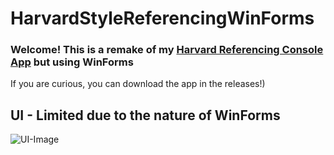 # HarvardStyleReferencingWinForms
### Welcome! This is a remake of my [Harvard Referencing Console App](https://github.com/AF-Source/Harvard-Referencing-Style-Console-App) but using WinForms
If you are curious, you can download the app in the releases!)
## UI - Limited due to the nature of WinForms
![UI-Image](https://user-images.githubusercontent.com/69463227/124102606-dc91d000-daa3-11eb-86f6-35249017684c.png)
